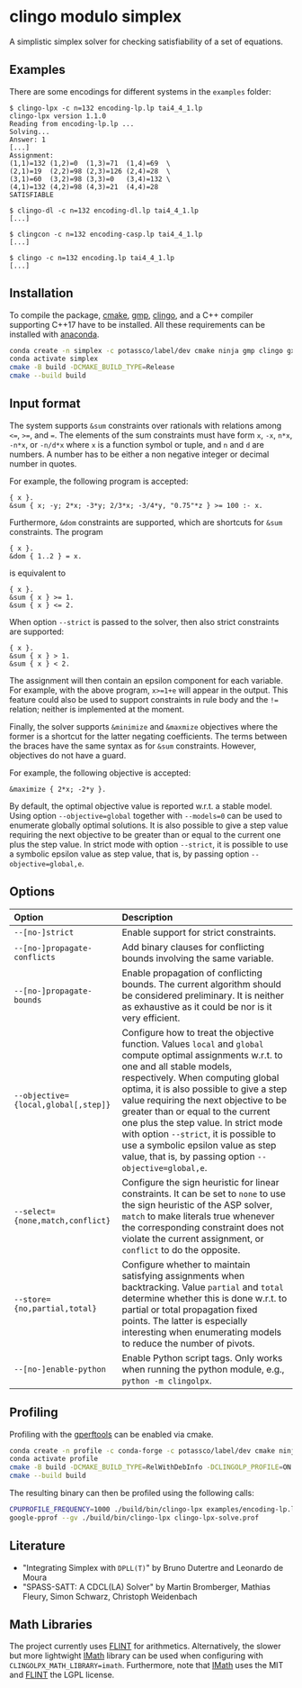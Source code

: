 # clingo modulo simplex

A simplistic simplex solver for checking satisfiability of a set of equations.

## Examples

There are some encodings for different systems in the `examples` folder:

```
$ clingo-lpx -c n=132 encoding-lp.lp tai4_4_1.lp
clingo-lpx version 1.1.0
Reading from encoding-lp.lp ...
Solving...
Answer: 1
[...]
Assignment:
(1,1)=132 (1,2)=0  (1,3)=71  (1,4)=69  \
(2,1)=19  (2,2)=98 (2,3)=126 (2,4)=28  \
(3,1)=60  (3,2)=98 (3,3)=0   (3,4)=132 \
(4,1)=132 (4,2)=98 (4,3)=21  (4,4)=28
SATISFIABLE

$ clingo-dl -c n=132 encoding-dl.lp tai4_4_1.lp
[...]

$ clingcon -c n=132 encoding-casp.lp tai4_4_1.lp
[...]

$ clingo -c n=132 encoding.lp tai4_4_1.lp
[...]
```

## Installation

To compile the package, [cmake], [gmp], [clingo], and a C++ compiler supporting C++17 have to be installed.
All these requirements can be installed with [anaconda].

```bash
conda create -n simplex -c potassco/label/dev cmake ninja gmp clingo gxx_linux-64
conda activate simplex
cmake -B build -DCMAKE_BUILD_TYPE=Release
cmake --build build
```

[cmake]: https://cmake.org
[gmp]: https://gmplib.org
[clingo]: https://github.com/potassco/clingo
[anaconda]: https://anaconda.org

## Input format

The system supports `&sum` constraints over rationals with relations among `<=`, `>=`, and `=`.
The elements of the sum constraints must have form `x`, `-x`, `n*x`, `-n*x`, or `-n/d*x`
where `x` is a function symbol or tuple, and `n` and `d` are numbers.
A number has to be either a non negative integer or decimal number in quotes.

For example, the following program is accepted:
```
{ x }.
&sum { x; -y; 2*x; -3*y; 2/3*x; -3/4*y, "0.75"*z } >= 100 :- x.
```

Furthermore, `&dom` constraints are supported, which are shortcuts for `&sum` constraints.
The program
```
{ x }.
&dom { 1..2 } = x.
```
is equivalent to
```
{ x }.
&sum { x } >= 1.
&sum { x } <= 2.
```

When option `--strict` is passed to the solver, then also strict constraints are supported:
```
{ x }.
&sum { x } > 1.
&sum { x } < 2.
```
The assignment will then contain an epsilon component for each variable.
For example, with the above program, `x>=1+e` will appear in the output.
This feature could also be used to support constraints in rule body and the `!=` relation;
neither is implemented at the moment.

Finally, the solver supports `&minimize` and `&maxmize` objectives where the former is a shortcut for the latter negating coefficients.
The terms between the braces have the same syntax as for `&sum` constraints.
However, objectives do not have a guard.

For example, the following objective is accepted:
```
&maximize { 2*x; -2*y }.
```

By default, the optimal objective value is reported w.r.t. a stable model.
Using option `--objective=global` together with `--models=0` can be used to enumerate globally optimal solutions.
It is also possible to give a step value requiring the next objective to be greater than or equal to the current one plus the step value.
In strict mode with option `--strict`, it is possible to use a symbolic epsilon value as step value,
that is, by passing option `--objective=global,e`.

## Options

| Option | Description |
| :-- | :-- |
| `--[no-]strict` | Enable support for strict constraints. |
| `--[no-]propagate-conflicts` | Add binary clauses for conflicting bounds involving the same variable. |
| `--[no-]propagate-bounds` | Enable propagation of conflicting bounds. The current algorithm should be considered preliminary. It is neither as exhaustive as it could be nor is it very efficient. |
| `--objective={local,global[,step]}` | Configure how to treat the objective function. Values `local` and `global` compute optimal assignments w.r.t. to one and all stable models, respectively. When computing global optima, it is also possible to give a step value requiring the next objective to be greater than or equal to the current one plus the step value. In strict mode with option `--strict`, it is possible to use a symbolic epsilon value as step value, that is, by passing option `--objective=global,e`. |
| `--select={none,match,conflict}` | Configure the sign heuristic for linear constraints. It can be set to `none` to use the sign heuristic of the ASP solver, `match` to make literals true whenever the corresponding constraint does not violate the current assignment, or `conflict` to do the opposite. |
| `--store={no,partial,total}` | Configure whether to maintain satisfying assignments when backtracking. Value `partial` and `total` determine whether this is done w.r.t. to partial or total propagation fixed points. The latter is especially interesting when enumerating models to reduce the number of pivots. |
| `--[no-]enable-python` | Enable Python script tags. Only works when running the python module, e.g., `python -m clingolpx`. |

## Profiling

Profiling with the [gperftools] can be enabled via cmake.

```bash
conda create -n profile -c conda-forge -c potassco/label/dev cmake ninja gmp clingo gxx_linux-64 gperftools
conda activate profile
cmake -B build -DCMAKE_BUILD_TYPE=RelWithDebInfo -DCLINGOLP_PROFILE=ON
cmake --build build
```

The resulting binary can then be profiled using the following calls:

```bash
CPUPROFILE_FREQUENCY=1000 ./build/bin/clingo-lpx examples/encoding-lp.lp examples/tai4_4_1.lp --stats -c n=132 -q 0
google-pprof --gv ./build/bin/clingo-lpx clingo-lpx-solve.prof
```

[gperftools]: https://gperftools.github.io/gperftools/cpuprofile.html

## Literature

- "Integrating Simplex with `DPLL(T)`" by Bruno Dutertre and Leonardo de Moura
- "SPASS-SATT: A CDCL(LA) Solver" by Martin Bromberger, Mathias Fleury, Simon Schwarz, Christoph Weidenbach

## Math Libraries

The project currently uses [FLINT] for arithmetics.
Alternatively, the slower but more lightwight [IMath] library can be used when configuring with `CLINGOLPX_MATH_LIBRARY=imath`.
Furthermore, note that [IMath] uses the MIT and [FLINT] the LGPL license.

[FLINT]: https://github.com/wbhart/flint2
[IMath]: https://github.com/creachadair/imath
